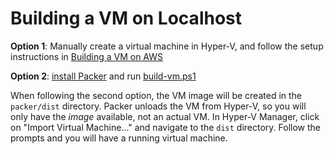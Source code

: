 # Building a VM on Localhost

**Option 1**: Manually create a virtual machine in Hyper-V, and follow the setup
instructions in [Building a VM on AWS](building-a-vm-on-aws.md)

**Option 2**: [install Packer](https://learn.hashicorp.com/tutorials/packer/get-started-install-cli) and run
[build-vm.ps1](../packer/build-vm.ps1)

When following the second option, the VM image will be created in the
`packer/dist` directory. Packer unloads the VM from Hyper-V, so you will only
have the _image_ available, not an actual VM. In Hyper-V Manager, click on
"Import Virtual Machine..." and navigate to the `dist` directory. Follow the
prompts and you will have a running virtual machine.
